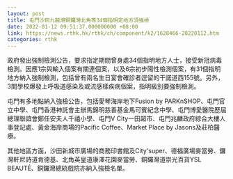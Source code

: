 ```yaml
---
layout: post
title: 屯門沙田九龍灣銅鑼灣北角等34個指明定地方須強檢
date: 2022-01-12 09:51:37.000000000 +08:00
link: https://news.rthk.hk/rthk/ch/component/k2/1628466-20220112.htm
categories: rthk
---
```


政府發出強制檢測公告，要求指定期間曾身處34個指明地方人士，接受新冠病毒檢測。因應1宗與輸入個案有關連個案，以及6宗初步陽性檢測個案，有31個指明地方納入強制檢測，包括曾有兩名生日宴會確診者逗留的干諾道西155號。另外，3間學校爆發上呼吸道感染及或流感樣疾病個案，指明級別要強制檢測。

屯門有多地點納入強檢公告，包括愛琴海岸地下Fusion by PARKnSHOP、屯門官立中學、屯門香港神託會主辦馬錦明慈善基金馬可賓紀念中學、屯門博愛醫院歷屆總理聯誼會鄭任安夫人千禧小學、屯門V City一田超市、屯門兆麟政府綜合大樓人事登記處、黃金海岸商場的Pacific Coffee、Market Place by Jasons及莊柏醫療。

其他地區方面，沙田新城市廣場的商務印書館及City'super、德福廣場麥當勞、鑼灣軒尼詩道肯德基、北角英皇道康澤花園麥當勞、銅鑼灣道崇光百貨YSL BEAUTÉ、銅鑼灣總統戲院亦納入強檢名單。
